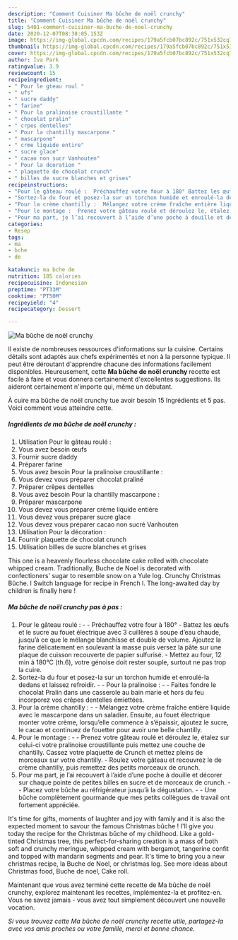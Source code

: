 ```yaml
---
description: "Comment Cuisiner Ma bûche de noël crunchy"
title: "Comment Cuisiner Ma bûche de noël crunchy"
slug: 5401-comment-cuisiner-ma-buche-de-noel-crunchy
date: 2020-12-07T08:38:05.153Z
image: https://img-global.cpcdn.com/recipes/179a5fcb07bc892c/751x532cq70/ma-buche-de-noel-crunchy-photo-principale-de-la-recette.jpg
thumbnail: https://img-global.cpcdn.com/recipes/179a5fcb07bc892c/751x532cq70/ma-buche-de-noel-crunchy-photo-principale-de-la-recette.jpg
cover: https://img-global.cpcdn.com/recipes/179a5fcb07bc892c/751x532cq70/ma-buche-de-noel-crunchy-photo-principale-de-la-recette.jpg
author: Iva Park
ratingvalue: 3.9
reviewcount: 15
recipeingredient:
- " Pour le gteau roul "
- " ufs"
- " sucre daddy"
- " farine"
- " Pour la pralinoise croustillante "
- " chocolat pralin"
- " crpes dentelles"
- " Pour la chantilly mascarpone "
- " mascarpone"
- " crme liquide entire"
- " sucre glace"
- " cacao non sucr Vanhouten"
- " Pour la dcoration "
- " plaquette de chocolat crunch"
- " billes de sucre blanches et grises"
recipeinstructions:
- "Pour le gâteau roulé :  Préchauffez votre four à 180° Battez les œufs et le sucre au fouet électrique avec 3 cuillères à soupe d’eau chaude, jusqu’à ce que le mélange blanchisse et double de volume. Ajoutez la farine délicatement en soulevant la masse puis versez la pâte sur une plaque de cuisson recouverte de papier sulfurisé. Mettez au four, 12 min à 180°C (th.6), votre génoise doit rester souple, surtout ne pas trop la cuire."
- "Sortez-la du four et posez-la sur un torchon humide et enroulé-la dedans et laissez refroidir.  Pour la pralinoise :  Faites fondre le chocolat Pralin dans une casserole au bain marie et hors du feu incorporez vos crêpes dentelles émiettées."
- "Pour la crème chantilly :  Mélangez votre crème fraîche entière liquide avec le mascarpone dans un saladier. Ensuite, au fouet électrique monter votre crème, lorsqu’elle commence à s’épaissir, ajoutez le sucre, le cacao et continuez de fouetter pour avoir une belle chantilly."
- "Pour le montage :  Prenez votre gâteau roulé et déroulez le, étalez sur celui-ci votre pralinoise croustillante puis mettez une couche de chantilly. Cassez votre plaquette de Crunch et mettez pleins de morceaux sur votre chantilly. Roulez votre gâteau et recouvrez le de crème chantilly, puis remettez des petits morceaux de crunch."
- "Pour ma part, je l’ai recouvert à l’aide d’une poche à douille et décorer sur chaque pointe de petites billes en sucre et de morceaux de crunch.  Placez votre bûche au réfrigérateur jusqu’à la dégustation.  Une bûche complètement gourmande que mes petits collègues de travail ont fortement appréciée."
categories:
- Resep
tags:
- ma
- bche
- de

katakunci: ma bche de 
nutrition: 185 calories
recipecuisine: Indonesian
preptime: "PT33M"
cooktime: "PT50M"
recipeyield: "4"
recipecategory: Dessert

---
```



![Ma bûche de noël crunchy](https://img-global.cpcdn.com/recipes/179a5fcb07bc892c/751x532cq70/ma-buche-de-noel-crunchy-photo-principale-de-la-recette.jpg)

Il existe de nombreuses ressources d'informations sur la cuisine. Certains détails sont adaptés aux chefs expérimentés et non à la personne typique. Il peut être déroutant d'apprendre chacune des informations facilement disponibles. Heureusement, cette <strong> Ma bûche de noël crunchy </strong> recette est facile à faire et vous donnera certainement d'excellentes suggestions. Ils aideront certainement n'importe qui, même un débutant.

<!--inarticleads1-->

À cuire ma bûche de noël crunchy tue avoir besoin 15 Ingrédients et 5 pas. Voici comment vous atteindre cette.

##### Ingrédients de ma bûche de noël crunchy :

1. Utilisation  Pour le gâteau roulé :
1. Vous avez besoin  œufs
1. Fournir  sucre daddy
1. Préparer  farine
1. Vous avez besoin  Pour la pralinoise croustillante :
1. Vous devez vous préparer  chocolat praliné
1. Préparer  crêpes dentelles
1. Vous avez besoin  Pour la chantilly mascarpone :
1. Préparer  mascarpone
1. Vous devez vous préparer  crème liquide entière
1. Vous devez vous préparer  sucre glace
1. Vous devez vous préparer  cacao non sucré Vanhouten
1. Utilisation  Pour la décoration :
1. Fournir  plaquette de chocolat crunch
1. Utilisation  billes de sucre blanches et grises


This one is a heavenly flourless chocolate cake rolled with chocolate whipped cream. Traditionally, Buche de Noel is decorated with confectioners&#39; sugar to resemble snow on a Yule log. Crunchy Christmas Bûche. l Switch language for recipe in French l. The long-awaited day by children is finally here ! 

<!--inarticleads2-->

##### Ma bûche de noël crunchy pas à pas :

1. Pour le gâteau roulé : -  - Préchauffez votre four à 180° - Battez les œufs et le sucre au fouet électrique avec 3 cuillères à soupe d’eau chaude, jusqu’à ce que le mélange blanchisse et double de volume. Ajoutez la farine délicatement en soulevant la masse puis versez la pâte sur une plaque de cuisson recouverte de papier sulfurisé. - Mettez au four, 12 min à 180°C (th.6), votre génoise doit rester souple, surtout ne pas trop la cuire.
1. Sortez-la du four et posez-la sur un torchon humide et enroulé-la dedans et laissez refroidir. -  - Pour la pralinoise : -  - Faites fondre le chocolat Pralin dans une casserole au bain marie et hors du feu incorporez vos crêpes dentelles émiettées.
1. Pour la crème chantilly : -  - Mélangez votre crème fraîche entière liquide avec le mascarpone dans un saladier. Ensuite, au fouet électrique monter votre crème, lorsqu’elle commence à s’épaissir, ajoutez le sucre, le cacao et continuez de fouetter pour avoir une belle chantilly.
1. Pour le montage : -  - Prenez votre gâteau roulé et déroulez le, étalez sur celui-ci votre pralinoise croustillante puis mettez une couche de chantilly. Cassez votre plaquette de Crunch et mettez pleins de morceaux sur votre chantilly. - Roulez votre gâteau et recouvrez le de crème chantilly, puis remettez des petits morceaux de crunch.
1. Pour ma part, je l’ai recouvert à l’aide d’une poche à douille et décorer sur chaque pointe de petites billes en sucre et de morceaux de crunch. -  - Placez votre bûche au réfrigérateur jusqu’à la dégustation. -  - Une bûche complètement gourmande que mes petits collègues de travail ont fortement appréciée.


It&#39;s time for gifts, moments of laughter and joy with family and it is also the expected moment to savour the famous Christmas bûche ! I&#39;ll give you today the recipe for the Christmas bûche of my childhood. Like a gold-tinted Christmas tree, this perfect-for-sharing creation is a mass of both soft and crunchy meringue, whipped cream with bergamot, tangerine confit and topped with mandarin segments and pear. It&#39;s time to bring you a new christmas recipe, la Buche de Noel, or christmas log. See more ideas about Christmas food, Buche de noel, Cake roll. 

<!--inarticleads1-->

<p>
Maintenant que vous avez terminé cette recette de Ma bûche de noël crunchy, explorez maintenant les recettes, implémentez-la et profitez-en. Vous ne savez jamais - vous avez tout simplement découvert une nouvelle vocation.
</p>

<p>
<i>Si vous trouvez cette Ma bûche de noël crunchy recette utile, partagez-la avec vos amis proches ou votre famille, merci et bonne chance.</i>
</p>
